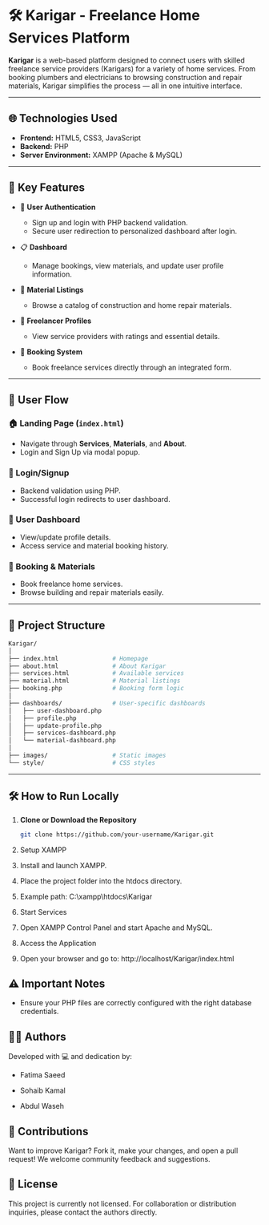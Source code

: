 # 🛠️ Karigar - Freelance Home Services Platform

**Karigar** is a web-based platform designed to connect users with skilled freelance service providers (Karigars) for a variety of home services. From booking plumbers and electricians to browsing construction and repair materials, Karigar simplifies the process — all in one intuitive interface.

---

## 🌐 Technologies Used

- **Frontend:** HTML5, CSS3, JavaScript  
- **Backend:** PHP  
- **Server Environment:** XAMPP (Apache & MySQL)

---

## 🚀 Key Features

- 🔐 **User Authentication**
  - Sign up and login with PHP backend validation.
  - Secure user redirection to personalized dashboard after login.

- 📋 **Dashboard**
  - Manage bookings, view materials, and update user profile information.

- 🧱 **Material Listings**
  - Browse a catalog of construction and home repair materials.

- 👷 **Freelancer Profiles**
  - View service providers with ratings and essential details.

- 📅 **Booking System**
  - Book freelance services directly through an integrated form.
  
---

## 🧭 User Flow

### 🏠 Landing Page (`index.html`)
- Navigate through **Services**, **Materials**, and **About**.
- Login and Sign Up via modal popup.

### 🔐 Login/Signup
- Backend validation using PHP.
- Successful login redirects to user dashboard.

### 👤 User Dashboard
- View/update profile details.
- Access service and material booking history.

### 🛒 Booking & Materials
- Book freelance home services.
- Browse building and repair materials easily.

---

## 📁 Project Structure
```bash
Karigar/
│
├── index.html               # Homepage
├── about.html               # About Karigar
├── services.html            # Available services
├── material.html            # Material listings
├── booking.php              # Booking form logic
│
├── dashboards/              # User-specific dashboards
│   ├── user-dashboard.php
│   ├── profile.php
│   ├── update-profile.php
│   ├── services-dashboard.php
│   └── material-dashboard.php
│
├── images/                  # Static images
└── style/                   # CSS styles
```


---

## 🛠️ How to Run Locally

1. **Clone or Download the Repository**
   ```bash
   git clone https://github.com/your-username/Karigar.git

2. Setup XAMPP

3. Install and launch XAMPP.

4. Place the project folder into the htdocs directory.

5. Example path: C:\xampp\htdocs\Karigar

6. Start Services

7. Open XAMPP Control Panel and start Apache and MySQL.

8. Access the Application

9. Open your browser and go to:
  http://localhost/Karigar/index.html

## ⚠️ Important Notes
- Ensure your PHP files are correctly configured with the right database credentials.

## 👨‍💻 Authors
Developed with 💻 and dedication by:

- Fatima Saeed

- Sohaib Kamal

- Abdul Waseh

## 📢 Contributions
Want to improve Karigar? Fork it, make your changes, and open a pull request!
We welcome community feedback and suggestions.

## 📄 License
This project is currently not licensed. For collaboration or distribution inquiries, please contact the authors directly.
